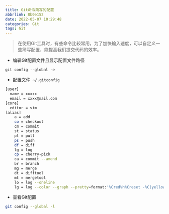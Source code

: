 ```yaml
---
title: Git命令简写的配置
abbrlink: 8b0e152
date: 2022-05-07 10:29:48
categories: Git
tags: Git
---
```


> 在使用Git工具时，有些命令比较常用，为了加快输入速度，可以自定义一些简写配置，能提高我们提交代码的效率。

<!-- more -->

- 编辑Git配置文件且显示配置文件路径

```
git config --global -e
```

- 配置文件` ~/.gitconfig`

```bash
[user]
  name = xxxxx
  email = xxxx@mail.com
[core]
  editor = vim
[alias]
    a = add
    co = checkout
    cm = commit
    st = status
    pl = pull
    ps = push
    df = diff
    lg = log
    cp = cherry-pick
    ca = commit --amend
    br = branch
    mg = merge
    dt = difftool
    mt = mergetool
    lo = log --oneline
    lg = log --color --graph --pretty=format:'%Cred%h%Creset -%C(yellow)%d%Creset %s %Cgreen(%cd) %C(bold blue)<%an>%Creset' --abbrev-commit
```

-  查看Git配置

```bash
git config --global -l
```

